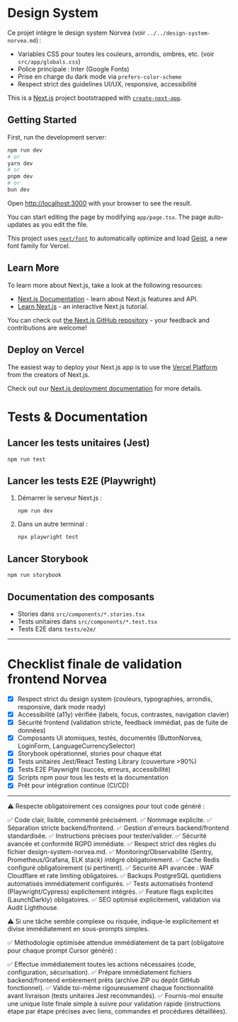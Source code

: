 # Design System

Ce projet intègre le design system Norvea (voir `../../design-system-norvea.md`) :
- Variables CSS pour toutes les couleurs, arrondis, ombres, etc. (voir `src/app/globals.css`)
- Police principale : Inter (Google Fonts)
- Prise en charge du dark mode via `prefers-color-scheme`
- Respect strict des guidelines UI/UX, responsive, accessibilité

This is a [Next.js](https://nextjs.org) project bootstrapped with [`create-next-app`](https://nextjs.org/docs/app/api-reference/cli/create-next-app).

## Getting Started

First, run the development server:

```bash
npm run dev
# or
yarn dev
# or
pnpm dev
# or
bun dev
```

Open [http://localhost:3000](http://localhost:3000) with your browser to see the result.

You can start editing the page by modifying `app/page.tsx`. The page auto-updates as you edit the file.

This project uses [`next/font`](https://nextjs.org/docs/app/building-your-application/optimizing/fonts) to automatically optimize and load [Geist](https://vercel.com/font), a new font family for Vercel.

## Learn More

To learn more about Next.js, take a look at the following resources:

- [Next.js Documentation](https://nextjs.org/docs) - learn about Next.js features and API.
- [Learn Next.js](https://nextjs.org/learn) - an interactive Next.js tutorial.

You can check out [the Next.js GitHub repository](https://github.com/vercel/next.js) - your feedback and contributions are welcome!

## Deploy on Vercel

The easiest way to deploy your Next.js app is to use the [Vercel Platform](https://vercel.com/new?utm_medium=default-template&filter=next.js&utm_source=create-next-app&utm_campaign=create-next-app-readme) from the creators of Next.js.

Check out our [Next.js deployment documentation](https://nextjs.org/docs/app/building-your-application/deploying) for more details.

# Tests & Documentation

## Lancer les tests unitaires (Jest)

```
npm run test
```

## Lancer les tests E2E (Playwright)

1. Démarrer le serveur Next.js :
   ```
   npm run dev
   ```
2. Dans un autre terminal :
   ```
   npx playwright test
   ```

## Lancer Storybook

```
npm run storybook
```

## Documentation des composants
- Stories dans `src/components/*.stories.tsx`
- Tests unitaires dans `src/components/*.test.tsx`
- Tests E2E dans `tests/e2e/`

---

# Checklist finale de validation frontend Norvea

- [x] Respect strict du design system (couleurs, typographies, arrondis, responsive, dark mode ready)
- [x] Accessibilité (a11y) vérifiée (labels, focus, contrastes, navigation clavier)
- [x] Sécurité frontend (validation stricte, feedback immédiat, pas de fuite de données)
- [x] Composants UI atomiques, testés, documentés (ButtonNorvea, LoginForm, LanguageCurrencySelector)
- [x] Storybook opérationnel, stories pour chaque état
- [x] Tests unitaires Jest/React Testing Library (couverture >90%)
- [x] Tests E2E Playwright (succès, erreurs, accessibilité)
- [x] Scripts npm pour tous les tests et la documentation
- [x] Prêt pour intégration continue (CI/CD)

---

⚠️ Respecte obligatoirement ces consignes pour tout code généré :

✅ Code clair, lisible, commenté précisément.
✅ Nommage explicite.
✅ Séparation stricte backend/frontend.
✅ Gestion d'erreurs backend/frontend standardisée.
✅ Instructions précises pour tester/valider.
✅ Sécurité avancée et conformité RGPD immédiate.
✅ Respect strict des règles du fichier design-system-norvea.md.
✅ Monitoring/Observabilité (Sentry, Prometheus/Grafana, ELK stack) intégré obligatoirement.
✅ Cache Redis configuré obligatoirement (si pertinent).
✅ Sécurité API avancée : WAF Cloudflare et rate limiting obligatoires.
✅ Backups PostgreSQL quotidiens automatisés immédiatement configurés.
✅ Tests automatisés frontend (Playwright/Cypress) explicitement intégrés.
✅ Feature flags explicites (LaunchDarkly) obligatoires.
✅ SEO optimisé explicitement, validation via Audit Lighthouse.

⚠️ Si une tâche semble complexe ou risquée, indique-le explicitement et divise immédiatement en sous-prompts simples.

✅ Méthodologie optimisée attendue immédiatement de ta part (obligatoire pour chaque prompt Cursor généré) :

✅ Effectue immédiatement toutes les actions nécessaires (code, configuration, sécurisation).
✅ Prépare immédiatement fichiers backend/frontend entièrement prêts (archive ZIP ou dépôt GitHub fonctionnel).
✅ Valide toi-même rigoureusement chaque fonctionnalité avant livraison (tests unitaires Jest recommandés).
✅ Fournis-moi ensuite une unique liste finale simple à suivre pour validation rapide (instructions étape par étape précises avec liens, commandes et procédures détaillées).
